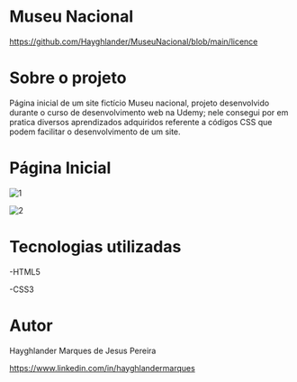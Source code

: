 # Museu Nacional

https://github.com/Hayghlander/MuseuNacional/blob/main/licence

# Sobre o projeto

Página inicial de um site fictício Museu  nacional, projeto desenvolvido durante o curso de desenvolvimento web na Udemy; nele consegui por em pratica  diversos aprendizados adquiridos referente a códigos CSS que podem facilitar o desenvolvimento de um site.

# Página Inicial
     
![1](https://user-images.githubusercontent.com/113555075/211164776-79baa613-f92b-4a68-8e47-170466e5673d.png)

![2](https://user-images.githubusercontent.com/113555075/211164798-fed54cfb-c5ae-44bf-b5bb-98e0d6a41b4f.png)


# Tecnologias utilizadas

-HTML5

-CSS3

# Autor

Hayghlander Marques de Jesus Pereira

https://www.linkedin.com/in/hayghlandermarques
